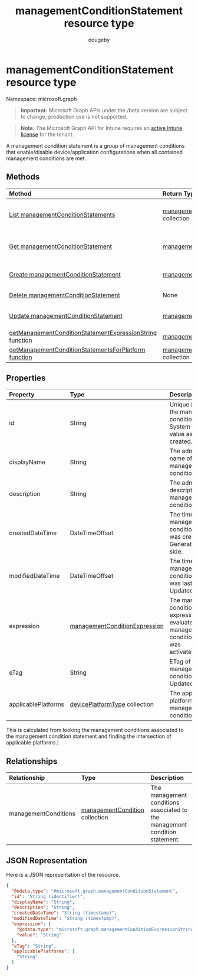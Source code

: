 ﻿---
title: "managementConditionStatement resource type"
description: "A management condition statement is a group of management conditions that enable/disable device/application configurations when all contained management conditions are met."
author: "dougeby"
localization_priority: Normal
ms.prod: "intune"
doc_type: resourcePageType
---

# managementConditionStatement resource type

Namespace: microsoft.graph

> **Important:** Microsoft Graph APIs under the /beta version are subject to change; production use is not supported.

> **Note:** The Microsoft Graph API for Intune requires an [active Intune license](https://go.microsoft.com/fwlink/?linkid=839381) for the tenant.

A management condition statement is a group of management conditions that enable/disable device/application configurations when all contained management conditions are met.

## Methods

| Method                                                                                                                                                            | Return Type                                                                                               | Description                                                                                                                                   |
| :---------------------------------------------------------------------------------------------------------------------------------------------------------------- | :-------------------------------------------------------------------------------------------------------- | :-------------------------------------------------------------------------------------------------------------------------------------------- |
| [List managementConditionStatements](../api/intune-fencing-managementconditionstatement-list.md)                                                                  | [managementConditionStatement](../resources/intune-fencing-managementconditionstatement.md) collection    | List properties and relationships of the [managementConditionStatement](../resources/intune-fencing-managementconditionstatement.md) objects. |
| [Get managementConditionStatement](../api/intune-fencing-managementconditionstatement-get.md)                                                                     | [managementConditionStatement](../resources/intune-fencing-managementconditionstatement.md)               | Read properties and relationships of the [managementConditionStatement](../resources/intune-fencing-managementconditionstatement.md) object.  |
| [Create managementConditionStatement](../api/intune-fencing-managementconditionstatement-create.md)                                                               | [managementConditionStatement](../resources/intune-fencing-managementconditionstatement.md)               | Create a new [managementConditionStatement](../resources/intune-fencing-managementconditionstatement.md) object.                              |
| [Delete managementConditionStatement](../api/intune-fencing-managementconditionstatement-delete.md)                                                               | None                                                                                                      | Deletes a [managementConditionStatement](../resources/intune-fencing-managementconditionstatement.md).                                        |
| [Update managementConditionStatement](../api/intune-fencing-managementconditionstatement-update.md)                                                               | [managementConditionStatement](../resources/intune-fencing-managementconditionstatement.md)               | Update the properties of a [managementConditionStatement](../resources/intune-fencing-managementconditionstatement.md) object.                |
| [getManagementConditionStatementExpressionString function](../api/intune-fencing-managementconditionstatement-getmanagementconditionstatementexpressionstring.md) | [managementConditionExpressionString](../resources/intune-fencing-managementconditionexpressionstring.md) | Not yet documented                                                                                                                            |
| [getManagementConditionStatementsForPlatform function](../api/intune-fencing-managementconditionstatement-getmanagementconditionstatementsforplatform.md)         | [managementConditionStatement](../resources/intune-fencing-managementconditionstatement.md) collection    | Not yet documented                                                                                                                            |

## Properties

| Property            | Type                                                                                          | Description                                                                                                                   |
| :------------------ | :-------------------------------------------------------------------------------------------- | :---------------------------------------------------------------------------------------------------------------------------- |
| id                  | String                                                                                        | Unique identifier for the management condition statement. System generated value assigned when created.                       |
| displayName         | String                                                                                        | The admin defined name of the management condition statement.                                                                 |
| description         | String                                                                                        | The admin defined description of the management condition statement.                                                          |
| createdDateTime     | DateTimeOffset                                                                                | The time the management condition statement was created. Generated service side.                                              |
| modifiedDateTime    | DateTimeOffset                                                                                | The time the management condition statement was last modified. Updated service side.                                          |
| expression          | [managementConditionExpression](../resources/intune-fencing-managementconditionexpression.md) | The management condition statement expression used to evaluate if a management condition statement was activated/deactivated. |
| eTag                | String                                                                                        | ETag of the management condition statement. Updated service side.                                                             |
| applicablePlatforms | [devicePlatformType](../resources/intune-shared-deviceplatformtype.md) collection             | The applicable platforms for this management condition statement.                                                             |

This is calculated from looking the management conditions associated to the management condition statement and finding the intersection of applicable platforms.|

## Relationships

| Relationship         | Type                                                                                 | Description                                                                 |
| :------------------- | :----------------------------------------------------------------------------------- | :-------------------------------------------------------------------------- |
| managementConditions | [managementCondition](../resources/intune-fencing-managementcondition.md) collection | The management conditions associated to the management condition statement. |

## JSON Representation

Here is a JSON representation of the resource.

<!-- {
  "blockType": "resource",
  "keyProperty": "id",
  "@odata.type": "microsoft.graph.managementConditionStatement"
}
-->

```json
{
  "@odata.type": "#microsoft.graph.managementConditionStatement",
  "id": "String (identifier)",
  "displayName": "String",
  "description": "String",
  "createdDateTime": "String (timestamp)",
  "modifiedDateTime": "String (timestamp)",
  "expression": {
    "@odata.type": "microsoft.graph.managementConditionExpressionString",
    "value": "String"
  },
  "eTag": "String",
  "applicablePlatforms": [
    "String"
  ]
}
```
